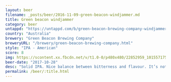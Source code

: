 ```yaml
---
layout: beer
filename: _posts/beer/2016-11-09-green-beacon-windjammer.md
title: Green beacon windjammer
category: beer
untappd: "https://untappd.com/b/green-beacon-brewing-company-windjammer-/289601"
country: "Australia"
brewery: "Green Beacon Brewing Company"
breweryURL: "/brewery/green-beacon-brewing-company.html"
style: "IPA - American"
score: 8
img: https://scontent.xx.fbcdn.net/v/t1.0-0/p480x480/22852959_10155717526698745_5900859188897524259_n.jpg?oh=5beaeaf0a5f86b3f6d517f0161f8b0e6&oe=5A6B9E2C
beer-date: "2017-10-28"
desc: "Solid IPA. Nice balance between bitterness and flavour. It’s not exciting but a perfect baseline "
permalink: /beer/:title.html
---
```

